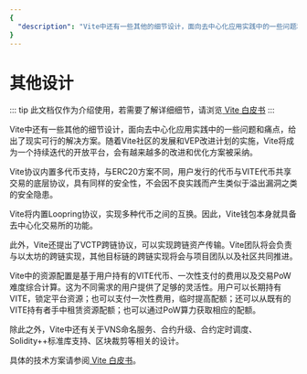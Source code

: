 ```yaml
---
{
  "description": "Vite中还有一些其他的细节设计，面向去中心化应用实践中的一些问题和痛点，给出了现实可行的解决方案。"
}
---
```


# 其他设计

::: tip
此文档仅作为介绍使用，若需要了解详细细节，请浏览[ Vite 白皮书](https://github.com/vitelabs/whitepaper/blob/master/vite_cn.pdf)
:::

Vite中还有一些其他的细节设计，面向去中心化应用实践中的一些问题和痛点，给出了现实可行的解决方案。随着Vite社区的发展和VEP改进计划的实施，Vite将成为一个持续迭代的开放平台，会有越来越多的改进和优化方案被采纳。

Vite协议内置多代币支持，与ERC20方案不同，用户发行的代币与VITE代币共享交易的底层协议，具有同样的安全性，不会因不良实践而产生类似于溢出漏洞之类的安全隐患。

Vite将内置Loopring协议，实现多种代币之间的互换。因此，Vite钱包本身就具备去中心化交易所的功能。

此外，Vite还提出了VCTP跨链协议，可以实现跨链资产传输。Vite团队将会负责与以太坊的跨链实现，其他目标链的跨链实现将会与项目团队以及社区共同推进。

Vite中的资源配置是基于用户持有的VITE代币、一次性支付的费用以及交易PoW难度综合计算。这为不同需求的用户提供了足够的灵活性。用户可以长期持有VITE，锁定平台资源；也可以支付一次性费用，临时提高配额；还可以从既有的VITE持有者手中租赁资源配额；也可以通过PoW算力获取相应的配额。

除此之外，Vite中还有关于VNS命名服务、合约升级、合约定时调度、Solidity++标准库支持、区块裁剪等相关的设计。

具体的技术方案请参阅[ Vite 白皮书](https://github.com/vitelabs/whitepaper/blob/master/vite_cn.pdf)。
